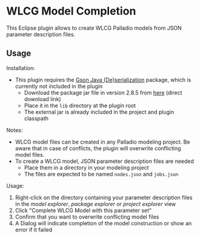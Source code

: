 # WLCG Model Completion

This Eclipse plugin allows to create WLCG Palladio models from JSON parameter description files.

## Usage

Installation:

- This plugin requires the [Gson Java (De)serialization](https://github.com/google/gson) package, which is currently not included in the plugin
    - Download the package jar file in version 2.8.5 from [here](https://repo1.maven.org/maven2/com/google/code/gson/gson/2.8.5/gson-2.8.5.jar) (direct download link)
    - Place it in the `lib` directory at the plugin root
    - The external jar is already included in the project and plugin classpath

Notes:

- WLCG model files can be created in any Palladio modeling project. Be aware that in case of conflicts, the plugin will overwrite conflicting model files.
- To create a WLCG model, JSON parameter description files are needed
    - Place them in a directory in your modeling project
    - The files are expected to be named `nodes.json` and `jobs.json`

Usage:

1. Right-click on the directory containing your parameter description files in the *model explorer*, *package explorer* or *project explorer* view
2. Click "Complete WLCG Model with this parameter set"
3. Confirm that you want to overwrite conflicting model files
4. A Dialog will indicate completion of the model construction or show an error if it failed
